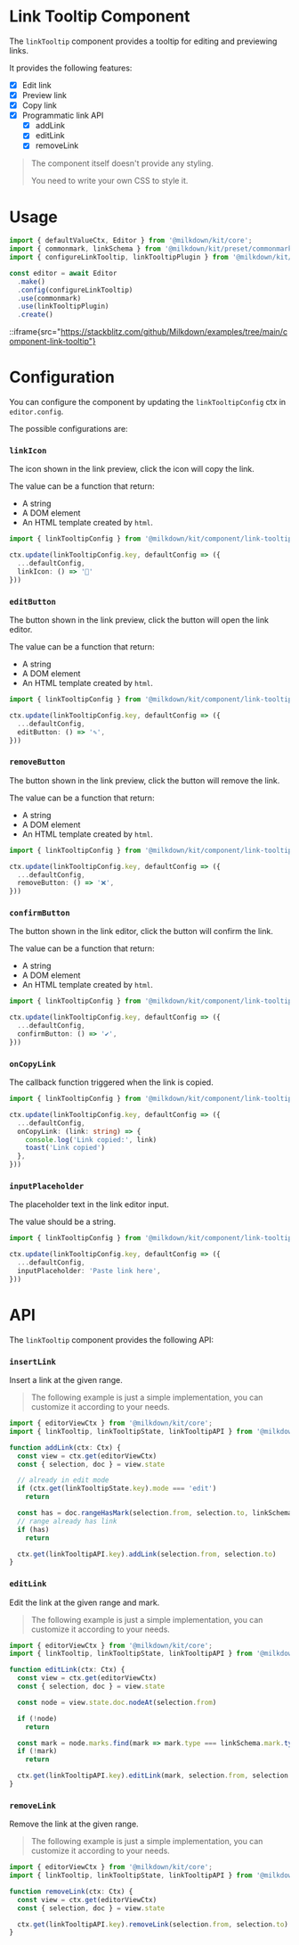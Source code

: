 # Link Tooltip Component

The `linkTooltip` component provides a tooltip for editing and previewing links.

It provides the following features:

- [x] Edit link
- [x] Preview link
- [x] Copy link
- [x] Programmatic link API
  - [x] addLink
  - [x] editLink
  - [x] removeLink

> The component itself doesn't provide any styling.
>
> You need to write your own CSS to style it.

# Usage

```typescript
import { defaultValueCtx, Editor } from '@milkdown/kit/core';
import { commonmark, linkSchema } from '@milkdown/kit/preset/commonmark';
import { configureLinkTooltip, linkTooltipPlugin } from '@milkdown/kit/component/link-tooltip';

const editor = await Editor
  .make()
  .config(configureLinkTooltip)
  .use(commonmark)
  .use(linkTooltipPlugin)
  .create()
```

::iframe{src="https://stackblitz.com/github/Milkdown/examples/tree/main/component-link-tooltip"}

# Configuration

You can configure the component by updating the `linkTooltipConfig` ctx in `editor.config`.

The possible configurations are:

### `linkIcon`

The icon shown in the link preview, click the icon will copy the link.

The value can be a function that return:

- A string
- A DOM element
- An HTML template created by `html`.

```typescript
import { linkTooltipConfig } from '@milkdown/kit/component/link-tooltip'

ctx.update(linkTooltipConfig.key, defaultConfig => ({
  ...defaultConfig,
  linkIcon: () => '🔗'
}))
```

### `editButton`

The button shown in the link preview, click the button will open the link editor.

The value can be a function that return:

- A string
- A DOM element
- An HTML template created by `html`.

```typescript
import { linkTooltipConfig } from '@milkdown/kit/component/link-tooltip'

ctx.update(linkTooltipConfig.key, defaultConfig => ({
  ...defaultConfig,
  editButton: () => '✎',
}))
```

### `removeButton`

The button shown in the link preview, click the button will remove the link.

The value can be a function that return:

- A string
- A DOM element
- An HTML template created by `html`.

```typescript
import { linkTooltipConfig } from '@milkdown/kit/component/link-tooltip'

ctx.update(linkTooltipConfig.key, defaultConfig => ({
  ...defaultConfig,
  removeButton: () => '❌',
}))
```

### `confirmButton`

The button shown in the link editor, click the button will confirm the link.

The value can be a function that return:

- A string
- A DOM element
- An HTML template created by `html`.

```typescript
import { linkTooltipConfig } from '@milkdown/kit/component/link-tooltip'

ctx.update(linkTooltipConfig.key, defaultConfig => ({
  ...defaultConfig,
  confirmButton: () => '✔️',
}))
```

### `onCopyLink`

The callback function triggered when the link is copied.

```typescript
import { linkTooltipConfig } from '@milkdown/kit/component/link-tooltip'

ctx.update(linkTooltipConfig.key, defaultConfig => ({
  ...defaultConfig,
  onCopyLink: (link: string) => {
    console.log('Link copied:', link)
    toast('Link copied')
  },
}))
```

### `inputPlaceholder`

The placeholder text in the link editor input.

The value should be a string.

```typescript
import { linkTooltipConfig } from '@milkdown/kit/component/link-tooltip'

ctx.update(linkTooltipConfig.key, defaultConfig => ({
  ...defaultConfig,
  inputPlaceholder: 'Paste link here',
}))
```

# API

The `linkTooltip` component provides the following API:

### `insertLink`

Insert a link at the given range.

> The following example is just a simple implementation, you can customize it according to your needs.

```typescript
import { editorViewCtx } from '@milkdown/kit/core';
import { linkTooltip, linkTooltipState, linkTooltipAPI } from '@milkdown/kit/component/link-tooltip'

function addLink(ctx: Ctx) {
  const view = ctx.get(editorViewCtx)
  const { selection, doc } = view.state

  // already in edit mode
  if (ctx.get(linkTooltipState.key).mode === 'edit')
    return

  const has = doc.rangeHasMark(selection.from, selection.to, linkSchema.type(ctx))
  // range already has link
  if (has)
    return

  ctx.get(linkTooltipAPI.key).addLink(selection.from, selection.to)
}
```

### `editLink`

Edit the link at the given range and mark.

> The following example is just a simple implementation, you can customize it according to your needs.

```typescript
import { editorViewCtx } from '@milkdown/kit/core';
import { linkTooltip, linkTooltipState, linkTooltipAPI } from '@milkdown/kit/component/link-tooltip'

function editLink(ctx: Ctx) {
  const view = ctx.get(editorViewCtx)
  const { selection, doc } = view.state

  const node = view.state.doc.nodeAt(selection.from)

  if (!node)
    return

  const mark = node.marks.find(mark => mark.type === linkSchema.mark.type(ctx))
  if (!mark)
    return

  ctx.get(linkTooltipAPI.key).editLink(mark, selection.from, selection.to)
}
```

### `removeLink`

Remove the link at the given range.

> The following example is just a simple implementation, you can customize it according to your needs.

```typescript
import { editorViewCtx } from '@milkdown/kit/core';
import { linkTooltip, linkTooltipState, linkTooltipAPI } from '@milkdown/kit/component/link-tooltip'

function removeLink(ctx: Ctx) {
  const view = ctx.get(editorViewCtx)
  const { selection, doc } = view.state

  ctx.get(linkTooltipAPI.key).removeLink(selection.from, selection.to)
}
```
